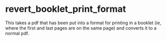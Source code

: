 # revert_booklet_print_format
This takes a pdf that has been put into a format for printing in a booklet (ie, where the first and last pages are on the same page) and converts it to a normal pdf. 
